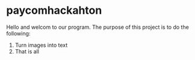 # paycomhackahton
Hello and welcom to our program.
The purpose of this project is to do the following:
1. Turn images into text
2. That is all

